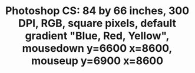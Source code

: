 ---
ee_id: '116'
site: '1'
type: '2'
long_id: 2011-113 Photoshop CS
url: 2011-113-photoshop-cs
year: '2011'
medium: Chromogenic print
commission:
add_credit:
dims: 84 x 66 inches
pitch:
ps:
live_url:
related: |-
  [107] 2011-108 Photoshop CS - 2011-108-photoshop-cs-84-by-66-inches-300-dpi-rgb-square-pixels-default-gra
  [110] 2011-109 Photoshop CS - 2011-109-photoshop-cs-84-by-66-inches-300-dpi-rgb-square-pixels-default-gra
  [112] 2011-110 Photoshop CS - 2011-110-photoshop-cs-84-by-66-inches-300-dpi-rgb-square-pixels-default-gra
  [114] 2011-112 Photoshop CS - 2011-112-photoshop-cs-84-by-66-inches-300-dpi-rgb-square-pixels-default-gra
title: 'Photoshop CS: 84 by 66 inches, 300 DPI, RGB, square pixels, default gradient
  "Blue, Red, Yellow", mousedown y=6600 x=8600, mouseup y=6900 x=8600'
youtube:
imgs: "{filedir_1}photoshop-2011-113-full-cropped-database-KA.jpg"
subheading:
year2: '2011'
download:
add_credits:
related_code:
! '':
layout: things-i-made
---
